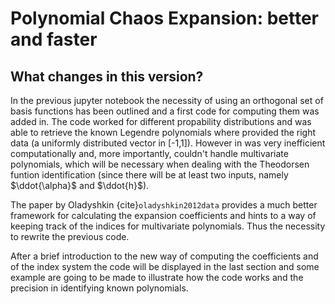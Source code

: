 # Polynomial Chaos Expansion: better and faster

## What changes in this version?

In the previous jupyter notebook the necessity of using an orthogonal set of basis functions has been outlined and a first code for computing them was  added in. The code worked for different propability distributions and was able to retrieve the known Legendre polynomials where provided the right data (a uniformly distributed vector in [-1,1]). However in was very inefficient computationally and, more importantly, couldn't handle multivariate polynomials, which will be necessary when dealing with the Theodorsen funtion identification (since there will be at least two inputs, namely $\ddot{\alpha}$ and $\ddot{h}$). 

The paper by Oladyshkin {cite}`oladyshkin2012data` provides a much better framework for calculating the expansion coefficients and hints to a way of keeping track of the indices for multivariate polynomials. Thus the necessity to rewrite the previous code. 

After a brief introduction to the new way of computing the coefficients and of the index system the code will be displayed in the last section and some example are going to be made to illustrate how the code works and the precision in identifying known polynomials.

```{tableofcontents}
```
